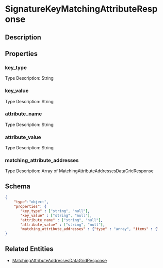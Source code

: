 # SignatureKeyMatchingAttributeResponse
## Description

## Properties
### key_type


Type Description: String
### key_value


Type Description: String
### attribute_name


Type Description: String
### attribute_value


Type Description: String
### matching_attribute_addresses


Type Description: Array of MatchingAttributeAddressesDataGridResponse

## Schema
```json
{
    "type":"object",
    "properties": {
       "key_type" : ["string", "null"],
       "key_value" : ["string", "null"],
       "attribute_name" : ["string", "null"],
       "attribute_value" : ["string", "null"],
       "matching_attribute_addresses" : {"type" : "array", "items" : {"$ref" : "/schemas/MatchingAttributeAddressesDataGrid"}
}
```

## Related Entities
- [MatchingAttributeAddressesDataGridResponse](MatchingAttributeAddressesDataGridResponse.md)


